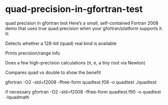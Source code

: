 # quad-precision-in-gfortran-test
quad precision in gfortran test 
Here’s a small, self-contained Fortran 2008 demo that uses true quad precision when your gfortran/platform supports it. It:

Detects whether a 128-bit (quad) real kind is available

Prints precision/range info

Does a few high-precision calculations (π, e, a tiny root via Newton)

Compares quad vs double to show the benefit

gfortran -O2 -std=f2008 -ffree-form quadtest.f08 -o quadtest
./quadtest

if necessary 
gfortran -O2 -std=f2008 -ffree-form quadtest.f90 -o quadtest -lquadmath
